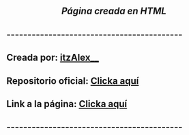 <h2><center><strong><em>Página creada en HTML</strong></em></h2>
<h2><strong>------------------------------------------</strong></h2>
<h2><strong>Creada por: <a href="https://github.com/itzAlex/">itzAlex__</a></strong></h2>
<h2><strong>Repositorio oficial: <a href="https://github.com/itzAlex/itzalex.github.io">Clicka aquí</a></strong></h2>
<h2><strong>Link a la página: <a href="https://itzalex.github.io/">Clicka aquí</a></strong></h2>
<h2><strong>------------------------------------------</strong></h2>
